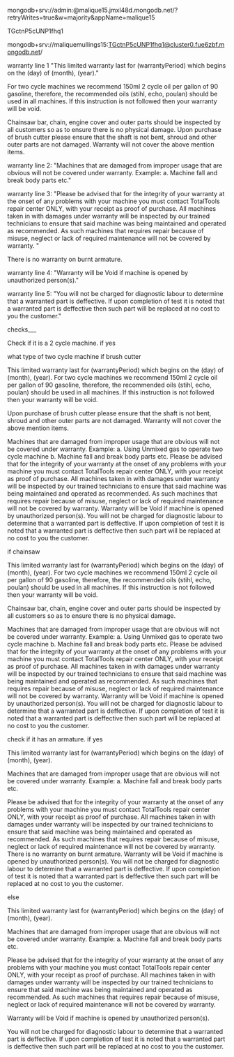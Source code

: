 mongodb+srv://admin:<admin>@malique15.jmxl48d.mongodb.net/?retryWrites=true&w=majority&appName=malique15

TGctnP5cUNP1fhq1

mongodb+srv://maliquemullings15:TGctnP5cUNP1fhq1@cluster0.fue6zbf.mongodb.net/



















warranty line 1  "This limited warranty last for (warrantyPeriod) which begins on the (day) of (month), (year)."

For two cycle machines we recommend 150ml 2 cycle oil per gallon of 90 gasoline, therefore, the recommended oils (stihl, echo, poulan) should be used in all machines. If this instruction is not followed then your warranty will be void.

Chainsaw bar, chain, engine cover and outer parts should be inspected by all customers so as to ensure there is no physical damage. Upon purchase of brush cutter please ensure that the shaft is not bent, shroud and other outer parts are not damaged. Warranty will not cover the above mention items.

warranty line 2: "Machines that are damaged from improper usage that are obvious will not be covered under warranty. Example: 
a. Machine fall and break body parts etc."


warranty line 3: "Please be advised that for the integrity of your warranty at the onset of any problems with your machine you must contact TotalTools repair center ONLY, with your receipt as proof of purchase. All machines taken in with damages under warranty will be inspected by our trained technicians to ensure that said machine was being maintained and operated as recommended. As such machines that requires repair because of misuse, neglect or lack of required maintenance will not be covered by warranty. "

There is no warranty on burnt armature.

warranty line 4: "Warranty will be Void if machine is opened by unauthorized person(s)."

warranty line 5: "You will not be charged for diagnostic labour to determine that a warranted part is deffective. If upon completion of test it is noted that a warranted part is deffective then such part will be replaced at no cost to you the customer."





checks___

Check if it is a 2 cycle machine.
if yes 

what type of two cycle machine
if brush cutter

This limited warranty last for (warrantyPeriod) which begins on the (day) of (month), (year).
For two cycle machines we recommend 150ml 2 cycle oil per gallon of 90 gasoline, therefore, the recommended oils (stihl, echo, poulan) should be used in all machines. If this instruction is not followed then your warranty will be void.

Upon purchase of brush cutter please ensure that the shaft is not bent, shroud and other outer parts are not damaged. Warranty will not cover the above mention items.

Machines that are damaged from improper usage that are obvious will not be covered under warranty. Example: 
a. Using Unmixed gas to operate two cycle machine
b. Machine fall and break body parts etc.
Please be advised that for the integrity of your warranty at the onset of any problems with your machine you must contact TotalTools repair center ONLY, with your receipt as proof of purchase. All machines taken in with damages under warranty will be inspected by our trained technicians to ensure that said machine was being maintained and operated as recommended. As such machines that requires repair because of misuse, neglect or lack of required maintenance will not be covered by warranty.
Warranty will be Void if machine is opened by unauthorized person(s).
You will not be charged for diagnostic labour to determine that a warranted part is deffective. If upon completion of test it is noted that a warranted part is deffective then such part will be replaced at no cost to you the customer.


if chainsaw


This limited warranty last for (warrantyPeriod) which begins on the (day) of (month), (year).
For two cycle machines we recommend 150ml 2 cycle oil per gallon of 90 gasoline, therefore, the recommended oils (stihl, echo, poulan) should be used in all machines. If this instruction is not followed then your warranty will be void.

Chainsaw bar, chain, engine cover and outer parts should be inspected by all customers so as to ensure there is no physical damage.

Machines that are damaged from improper usage that are obvious will not be covered under warranty. Example: 
a. Using Unmixed gas to operate two cycle machine
b. Machine fall and break body parts etc.
Please be advised that for the integrity of your warranty at the onset of any problems with your machine you must contact TotalTools repair center ONLY, with your receipt as proof of purchase. All machines taken in with damages under warranty will be inspected by our trained technicians to ensure that said machine was being maintained and operated as recommended. As such machines that requires repair because of misuse, neglect or lack of required maintenance will not be covered by warranty.
Warranty will be Void if machine is opened by unauthorized person(s).
You will not be charged for diagnostic labour to determine that a warranted part is deffective. If upon completion of test it is noted that a warranted part is deffective then such part will be replaced at no cost to you the customer.


check if it has an armature.
if yes

This limited warranty last for (warrantyPeriod) which begins on the (day) of (month), (year).

Machines that are damaged from improper usage that are obvious will not be covered under warranty. Example: 
a. Machine fall and break body parts etc.

Please be advised that for the integrity of your warranty at the onset of any problems with your machine you must contact TotalTools repair center ONLY, with your receipt as proof of purchase. All machines taken in with damages under warranty will be inspected by our trained technicians to ensure that said machine was being maintained and operated as recommended. As such machines that requires repair because of misuse, neglect or lack of required maintenance will not be covered by warranty. There is no warranty on burnt armature.
Warranty will be Void if machine is opened by unauthorized person(s).
You will not be charged for diagnostic labour to determine that a warranted part is deffective. If upon completion of test it is noted that a warranted part is deffective then such part will be replaced at no cost to you the customer.


else 

This limited warranty last for (warrantyPeriod) which begins on the (day) of (month), (year).

Machines that are damaged from improper usage that are obvious will not be covered under warranty. Example: 
a. Machine fall and break body parts etc.

Please be advised that for the integrity of your warranty at the onset of any problems with your machine you must contact TotalTools repair center ONLY, with your receipt as proof of purchase. All machines taken in with damages under warranty will be inspected by our trained technicians to ensure that said machine was being maintained and operated as recommended. As such machines that requires repair because of misuse, neglect or lack of required maintenance will not be covered by warranty. 

Warranty will be Void if machine is opened by unauthorized person(s).

You will not be charged for diagnostic labour to determine that a warranted part is deffective. If upon completion of test it is noted that a warranted part is deffective then such part will be replaced at no cost to you the customer.